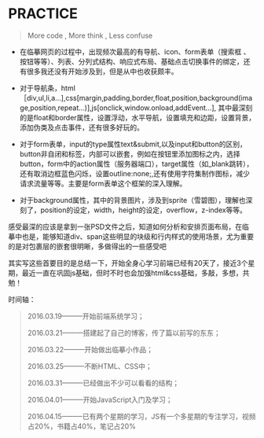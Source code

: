 # PRACTICE

>More code , More think , Less confuse

* 在临摹网页的过程中，出现频次最高的有导航、icon、form表单（搜索框
  、按钮等等）、列表、分列式结构、响应式布局、基础点击切换事件的绑定，还有很多我还没有开始涉及到，但是从中也收获颇丰。

* 对于导航条，html［div,ul,li,a...],css[margin,padding,border,float,position,background(image,position,repeat...)],js[onclick,window.onload,addEvent...],  其中最深刻的是float和border属性，设置浮动，水平导航，设置填充和边距，设置背景，添加伪类及点击事件，还有很多好玩的。
* 对于form表单，input的type属性text&submit,以及input和button的区别，button非自闭和标签，内部可以嵌套，例如在按钮里添加图标之内，选择button，form中的action属性（服务器端口），target属性（如_blank跳转），还有取消边框蓝色闪烁，设置outline:none;,还有使用字符集制作图标，减少请求流量等等。主要是form表单这个框架的深入理解。
* 对于background属性，其中的背景图片，涉及到sprite（雪碧图），理解也深刻了，position的设定，width，height的设定，overflow，z-index等等。

感受最深的应该是拿到一张PSD文件之后，知道如何分析和安排页面布局，在临摹中也是，能够知道div、span这些明显的块级和行内样式的使用场景，尤为重要的是对包裹层的嵌套很明晰，多做得出的一些感受吧

其实写这些首要目的是总结一下，开始全身心学习前端已经有20天了，接近3个星期，最近一直在巩固js基础，但时不时也会加强html&css基础，多敲，多想，共勉！

时间轴：

> 2016.03.19———开始前端系统学习；
>
> 2016.03.21———搭建起了自己的博客，传了篇以前写的东东；
>
> 2016.03.22———开始做出临摹小作品；
>
> 2016.03.25———不断HTML、CSS中；
>
> 2016.03.31———已经做出不少可以看看的结构；
>
> 2016.04.01———开始JavaScript入门及学习；
>
> 2016.04.15———已有两个星期的学习，JS有一个多星期的专注学习，视频占20%，书籍占40%，笔记占20%




